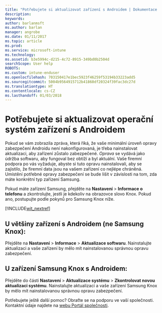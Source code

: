 ```yaml
---
title: "Potřebujete si aktualizovat zařízení s Androidem | Dokumentace Microsoftu"
description: 
keywords: 
author: barlanmsft
ms.author: barlan
manager: angrobe
ms.date: 01/11/2017
ms.topic: article
ms.prod: 
ms.service: microsoft-intune
ms.technology: 
ms.assetid: b3e5994c-d215-4c72-8915-349bd0b2504d
searchScope: User help
ROBOTS: 
ms.custom: intune-enduser
ms.openlocfilehash: 703150417e1bec5923f46259f53194b33223add5
ms.sourcegitcommit: 5004b9564915712b41860df20324f39fac3dc27d
ms.translationtype: HT
ms.contentlocale: cs-CZ
ms.lasthandoff: 01/03/2018
---
```

# <a name="you-need-to-update-your-android-devices-operating-system"></a>Potřebujete si aktualizovat operační systém zařízení s Androidem

Pokud se vám zobrazila zpráva, která říká, že vaše minimální úroveň opravy zabezpečení Androidu není nakonfigurovaná, je třeba nainstalovat aktualizaci, aby zařízení zůstalo zabezpečené. _Oprava_ se vydává jako údržba softwaru, aby fungoval bez obtíží a byl aktuální. Vaše firemní podpora po vás vyžaduje, abyste si tuto opravu nainstalovali, aby se zajistilo, že firemní data jsou na vašem zařízení co nejlépe chráněná. Umístění potřebné opravy zabezpečení se bude lišit v závislosti na tom, zda máte konkrétní typ zařízení Samsung.

Pokud máte zařízení Samsung, přejděte na **Nastavení** > **Informace o telefonu** a zkontrolujte, jestli je kdekoliv na obrazovce slovo Knox. Pokud ano, postupujte podle pokynů pro Samsung Knox níže.

[!INCLUDE[wit_nextref](includes/end-user-os-update-guidance.md)]

## <a name="for-most-android-devices-non-samsung-knox"></a>U většiny zařízení s Androidem (ne Samsung Knox):

Přejděte na **Nastavení** > **Informace** > **Aktualizace softwaru**. Nainstalujte aktualizaci a vaše zařízení by mělo mít nainstalovanou správnou opravu zabezpečení.

## <a name="for-samsung-knox-android-devices"></a>U zařízení Samsung Knox s Androidem:

Přejděte do části **Nastavení** > **Aktualizace systému** > **Zkontrolovat novou aktualizaci systému**. Nainstalujte aktualizaci a vaše zařízení Samsung Knox by mělo mít nainstalovanou správnou opravu zabezpečení.



Potřebujete ještě další pomoc? Obraťte se na podporu ve vaší společnosti. Kontaktní údaje najdete na [webu Portál společnosti](https://portal.manage.microsoft.com#HelpDeskDialog).
